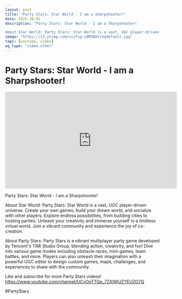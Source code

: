 ```yaml
---
layout: post
title: "Party Stars: Star World - I am a Sharpshooter!"
date: 2025-10-01
description: "Party Stars: Star World - I am a Sharpshooter!

About Star World: Party Stars: Star World is a vast, UGC player-driven universe. Create your own games, ..."
image: "https://i3.ytimg.com/vi/Fvg-c8M2BmY/hqdefault.jpg"
tags: [youtube, video]
og_type: "video.other"
---
```


<script type="application/ld+json">
{
  "@context": "http://schema.org",
  "@type": "VideoObject",
  "name": "Party Stars: Star World - I am a Sharpshooter!",
  "description": "Party Stars: Star World - I am a Sharpshooter!\n\nAbout Star World: Party Stars: Star World is a vast, UGC player-driven universe. Create your own games, build your dream world, and socialize with other players. Explore endless possibilities, from building cities to hosting parties. Unleash your creativity and immerse yourself in a limitless virtual world. Join a vibrant community and experience the joy of co-creation.\n\nAbout Party Stars: Party Stars is a vibrant multiplayer party game developed by Tencent's TiMi Studio Group, blending action, creativity, and fun! Dive into various game modes including obstacle races, mini-games, team battles, and more. Players can also unleash their imagination with a powerful UGC editor to design custom games, maps, challenges, and experiences to share with the community.\n\nLike and subscribe for more Party Stars videos! https://www.youtube.com/channel/UCvOnTTQp_7ZXtWUZYEUZO7Q\n\n#PartyStars",
  "thumbnailUrl": "https://i3.ytimg.com/vi/Fvg-c8M2BmY/hqdefault.jpg",
  "uploadDate": "2025-10-01T21:56:50",
  "embedUrl": "https://www.youtube.com/embed/Fvg-c8M2BmY",
  "publisher": {
    "@type": "Person",
    "name": "Celo Zaga"
  },
  "mainEntityOfPage": {
    "@type": "WebPage",
    "@id": "https://celozaga.github.io/2025/10/01/party-stars:-star-world---i-am-a-sharpshooter!-Fvg-c8M2BmY.html"
  },
  "duration": "PT0M0S"
}
</script>

<script type="application/ld+json">
{
  "@context": "http://schema.org",
  "@type": "BlogPosting",
  "headline": "Party Stars: Star World - I am a Sharpshooter!",
  "image": "https://i3.ytimg.com/vi/Fvg-c8M2BmY/hqdefault.jpg",
  "publisher": {
    "@type": "Person",
    "name": "Celo Zaga"
  },
  "url": "https://celozaga.github.io/2025/10/01/party-stars:-star-world---i-am-a-sharpshooter!-Fvg-c8M2BmY.html",
  "datePublished": "2025-10-01T21:56:50",
  "dateCreated": "2025-10-01T21:56:50",
  "dateModified": "2025-10-01T21:56:50",
  "description": "Party Stars: Star World - I am a Sharpshooter!\n\nAbout Star World: Party Stars: Star World is a vast, UGC player-driven universe. Create your own games, ...",
  "author": {
    "@type": "Person",
    "name": "Celo Zaga"
  },
  "mainEntityOfPage": {
    "@type": "WebPage",
    "@id": "https://celozaga.github.io/2025/10/01/party-stars:-star-world---i-am-a-sharpshooter!-Fvg-c8M2BmY.html"
  }
}
</script>

<h1 class="youtube-post-title">Party Stars: Star World - I am a Sharpshooter!</h1>

<iframe width="560" height="315" src="https://www.youtube.com/embed/Fvg-c8M2BmY" class="youtube-post-embed" frameborder="0" allowfullscreen></iframe>

<p class="youtube-post-description">Party Stars: Star World - I am a Sharpshooter!

About Star World: Party Stars: Star World is a vast, UGC player-driven universe. Create your own games, build your dream world, and socialize with other players. Explore endless possibilities, from building cities to hosting parties. Unleash your creativity and immerse yourself in a limitless virtual world. Join a vibrant community and experience the joy of co-creation.

About Party Stars: Party Stars is a vibrant multiplayer party game developed by Tencent's TiMi Studio Group, blending action, creativity, and fun! Dive into various game modes including obstacle races, mini-games, team battles, and more. Players can also unleash their imagination with a powerful UGC editor to design custom games, maps, challenges, and experiences to share with the community.

Like and subscribe for more Party Stars videos! https://www.youtube.com/channel/UCvOnTTQp_7ZXtWUZYEUZO7Q

#PartyStars</p>
